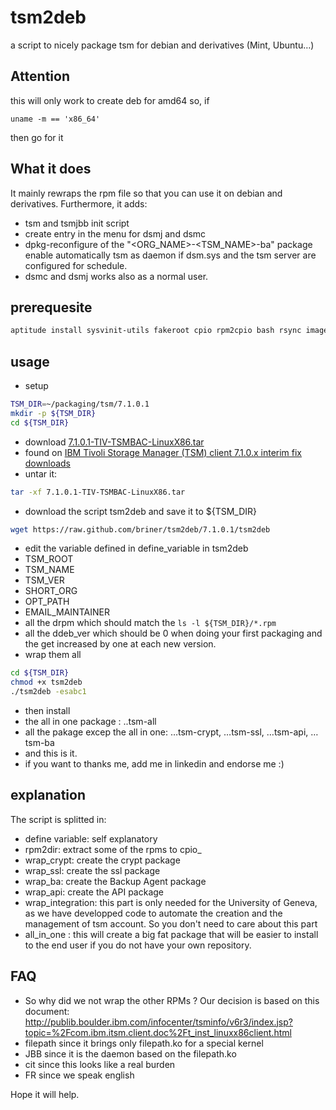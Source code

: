 tsm2deb
=======
a script to nicely package tsm for debian and derivatives (Mint, Ubuntu…)


Attention
---------
this will only work to create deb for amd64
so, if 
```
uname -m == 'x86_64'
```
then go for it

What it does
------------
It mainly rewraps the rpm file so that you can use it on debian and derivatives. Furthermore, it adds:
 - tsm and tsmjbb init script
 - create entry in the menu for dsmj and dsmc
 - dpkg-reconfigure of the "<ORG_NAME>-<TSM_NAME>-ba" package enable automatically tsm as daemon if dsm.sys and the tsm server are configured for schedule.
 - dsmc and dsmj works also as a normal user.

prerequesite
------------
```bash
aptitude install sysvinit-utils fakeroot cpio rpm2cpio bash rsync imagemagick
```

usage
-----
 - setup
```bash
TSM_DIR=~/packaging/tsm/7.1.0.1
mkdir -p ${TSM_DIR}
cd ${TSM_DIR}
```
 - download [7.1.0.1-TIV-TSMBAC-LinuxX86.tar](ftp://public.dhe.ibm.com/storage/tivoli-storage-management/patches/client/v7r1/Linux/LinuxX86/BA/v710/7.1.0.1-TIV-TSMBAC-LinuxX86.tar)
  - found on [IBM Tivoli Storage Manager (TSM) client 7.1.0.x interim fix downloads](http://www-01.ibm.com/support/docview.wss?uid=swg24036985)
 - untar it: 
```bash
tar -xf 7.1.0.1-TIV-TSMBAC-LinuxX86.tar
```
 - download the script tsm2deb and save it to ${TSM_DIR}
```bash
wget https://raw.github.com/briner/tsm2deb/7.1.0.1/tsm2deb
```
 - edit the variable defined in define_variable in tsm2deb
  - TSM_ROOT
  - TSM_NAME
  - TSM_VER
  - SHORT_ORG
  - OPT_PATH
  - EMAIL_MAINTAINER
  - all the drpm which should match the ```ls -l ${TSM_DIR}/*.rpm```
  - all the ddeb_ver which should be 0 when doing your first packaging 
    and the get increased by one at each new version.
 - wrap them all
```bash
cd ${TSM_DIR}
chmod +x tsm2deb
./tsm2deb -esabc1
```
 - then install
  - the all in one package : ..tsm-all
  - all the pakage excep the all in one: …tsm-crypt, …tsm-ssl, …tsm-api, …tsm-ba
 - and  this is it.
 - if you want to thanks me, add me in linkedin and endorse me :)

explanation
-----------
The script is splitted in:
 - define variable: self explanatory
 - rpm2dir: extract some of the rpms to cpio_<directories>
 - wrap_crypt: create the crypt package
 - wrap_ssl: create the ssl package
 - wrap_ba: create the Backup Agent package
 - wrap_api: create the API package
 - wrap_integration: this part is only needed for the University of Geneva,
   as we have developped code to automate the creation and the management of
   tsm account. So you don't need to care about this part
- all_in_one : this will create a big fat package that will be easier to
  install to the end user if you do not have your own repository.

FAQ
---
- So why did we not wrap the other RPMs ?
    Our decision is based on this document:
    http://publib.boulder.ibm.com/infocenter/tsminfo/v6r3/index.jsp?topic=%2Fcom.ibm.itsm.client.doc%2Ft_inst_linuxx86client.html
 - filepath since it brings only filepath.ko for a special kernel
 - JBB since it is the daemon based on the filepath.ko
 - cit since this looks like a real burden
 - FR since we speak english



Hope it will help.
